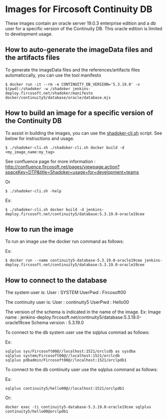 # Images for Fircosoft Continuity DB
These images contain an oracle server 19.0.3 enterprise edition and a db user for a specific version of the Continuity DB.
This oracle edition is limited to development usage.

## How to auto-generate the imageData files and the artifacts files
To generate the imageData files and the references/artifacts files automaticcally, you can use the tool manifesto

    $ docker run -it --rm -e CONTINUITY_DB_VERSION='5.3.19.0' -v $(pwd):/shadoker -w /shadoker jenkins-deploy.fircosoft.net/shadoker/manifesto docker/continuity5/database/oracle/database.mjs

## How to build an image for a specific version of the Continuity DB
To assist in building the images, you can use the [shadoker-cli.sh](shadoker-cli.sh) script. See below for instructions and usage.

    $ ./shadoker-cli.sh ./shadoker-cli.sh docker build -d <my_image_name:my_tag>

See confluence page for more information : http://confluence.fircosoft.net/pages/viewpage.action?spaceKey=DTP&title=Shadoker+usage+for+development+teams

Or 

    $ ./shadoker-cli.sh -help

Ex:

    $ ./shadoker-cli.sh docker build -d jenkins-deploy.fircosoft.net/continuity5/database:5.3.19.0-oracle19cee 

## How to run the image
To run an image use the docker run command as follows:

Ex:

    $ docker run --name continuity5-database-5.3.19.0-oracle19cee jenkins-deploy.fircosoft.net/continuity5/database:5.3.19.0-oracle19cee

## How to connect to the database

The system user is:
    User : SYSTEM
    UserPwd : Fircosoft00

The continuity user is:
    User : continuity5
    UserPwd : Hello00

The version of the schema is indicated in the name of the image.
Ex:
    Image name : jenkins-deploy.fircosoft.net/continuity5/database:5.3.19.0-oracle19cee
    Schema version : 5.3.19.0

To connect to the db system user use the sqlplus commad as follows:

Ex:

    sqlplus sys/Fircosoft00@//localhost:1521/orclcdb as sysdba
    sqlplus system/Fircosoft00@//localhost:1521/orclcdb
    sqlplus pdbadmin/Fircosoft00@//localhost:1521/orclpdb1

To connect to the db continuity user use the sqlplus command as follows:

Ex:

    sqlplus continuity5/hello00@//localhost:1521/orclpdb1
Or:

    docker exec -ti continuity5-database-5.3.19.0-oracle19cee sqlplus continuity5/hello00@orclpdb1
